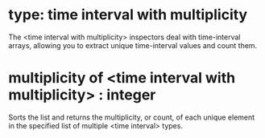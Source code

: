 # type: time interval with multiplicity

The &lt;time interval with multiplicity&gt; inspectors deal with time-interval arrays, allowing you to extract unique time-interval values and count them.

# multiplicity of &lt;time interval with multiplicity&gt; : integer

Sorts the list and returns the multiplicity, or count, of each unique element in the specified list of multiple &lt;time interval&gt; types.
